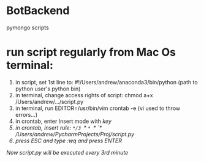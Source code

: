 # BotBackend
pymongo scripts


# run script regularly from Mac Os terminal:

1. in script, set 1st line to: #!/Users/andrew/anaconda3/bin/python (path to python user's python bin)
2. in terminal, change access rights of script: chmod a+x /Users/andrew/.../script.py
3. in terminal, run EDITOR=/usr/bin/vim crontab -e (vi used to throw errors...)
4. in crontab, enter Insert mode with <I> key
5. in crontab, insert rule: `*/3 `* `* `* `* /Users/andrew/PycharmProjects/Proj/script.py
6. press ESC and type :wq and press ENTER
  
Now script.py will be executed every 3rd minute
